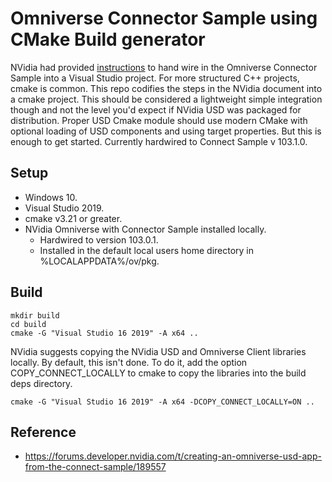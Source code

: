 # Omniverse Connector Sample using CMake Build generator

NVidia had provided [instructions](https://forums.developer.nvidia.com/t/creating-an-omniverse-usd-app-from-the-connect-sample/189557) to hand wire in the Omniverse Connector Sample into a Visual Studio project.  For more structured C++ projects, cmake is common.  This repo codifies the steps in the NVidia document into a cmake project.  This should be considered a lightweight simple integration though and not the level you'd expect if NVidia USD was packaged for distribution.  Proper USD Cmake module should use modern CMake with optional loading of USD components and using target properties.  But this is enough to get started.   Currently hardwired to Connect Sample v 103.1.0.


## Setup

 * Windows 10.
 * Visual Studio 2019. 
 * cmake v3.21 or greater.
 * NVidia Omniverse with Connector Sample installed locally.
   * Hardwired to version 103.0.1.
   * Installed in the default local users home directory in %LOCALAPPDATA%/ov/pkg.

## Build

```
mkdir build
cd build
cmake -G "Visual Studio 16 2019" -A x64 ..
```

NVidia suggests copying the NVidia USD and Omniverse Client libraries locally. By default, this isn't done.  To do it, add the option COPY_CONNECT_LOCALLY to cmake to copy the libraries into the build deps directory.

```
cmake -G "Visual Studio 16 2019" -A x64 -DCOPY_CONNECT_LOCALLY=ON ..
```

## Reference

 * https://forums.developer.nvidia.com/t/creating-an-omniverse-usd-app-from-the-connect-sample/189557


